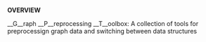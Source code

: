 __OVERVIEW__

__G__raph __P__reprocessing __T__oolbox: A collection of tools for preprocessign graph data and switching between data structures









